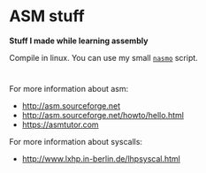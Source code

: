 # ASM stuff
**Stuff I made while learning assembly**

Compile in linux. You can use my small [`nasmo`](https://github.com/r4v10l1/arch-dotfiles/blob/main/dotfiles/bashrc/nasmo) script.

# 

For more information about asm:
  - http://asm.sourceforge.net
  - http://asm.sourceforge.net/howto/hello.html
  - https://asmtutor.com

For more information about syscalls:
  - http://www.lxhp.in-berlin.de/lhpsyscal.html
